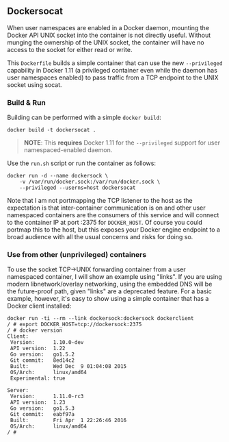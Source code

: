 ## Dockersocat

When user namespaces are enabled in a Docker daemon, mounting
the Docker API UNIX socket into the container is not directly
useful. Without munging the ownership of the UNIX socket, the
container will have no access to the socket for either read or
write.

This `Dockerfile` builds a simple container that can use the
new `--privileged` capability in Docker 1.11 (a privileged container
even while the daemon has user namespaces enabled) to pass
traffic from a TCP endpoint to the UNIX socket using socat.

### Build & Run

Building can be performed with a simple `docker build`:

```
docker build -t dockersocat .
```

> **NOTE**: This **requires** Docker 1.11 for the `--privileged`
> support for user namespaced-enabled daemon.

Use the `run.sh` script or run the container as follows:

```
docker run -d --name dockersock \
    -v /var/run/docker.sock:/var/run/docker.sock \
	--privileged --userns=host dockersocat
```

Note that I am not portmapping the TCP listener to the host as the
expectation is that inter-container communication is on and other
user namespaced containers are the consumers of this service and
will connect to the container IP at port :2375 for `DOCKER_HOST`.
Of course you could portmap this to the host, but this exposes your
Docker engine endpoint to a broad audience with all the usual concerns
and risks for doing so.

### Use from other (unprivileged) containers

To use the socket TCP->UNIX forwarding container from a user
namespaced container, I will show an example using "links". If you
are using modern libnetwork/overlay networking, using the embedded
DNS will be the future-proof path, given "links" are a deprecated
feature. For a basic example, however, it's easy to show using a
simple container that has a Docker client installed:

```
docker run -ti --rm --link dockersock:dockersock dockerclient
/ # export DOCKER_HOST=tcp://dockersock:2375
/ # docker version
Client:
 Version:      1.10.0-dev
 API version:  1.22
 Go version:   go1.5.2
 Git commit:   8ed14c2
 Built:        Wed Dec  9 01:04:08 2015
 OS/Arch:      linux/amd64
 Experimental: true

Server:
 Version:      1.11.0-rc3
 API version:  1.23
 Go version:   go1.5.3
 Git commit:   eabf97a
 Built:        Fri Apr  1 22:26:46 2016
 OS/Arch:      linux/amd64
/ #
```
